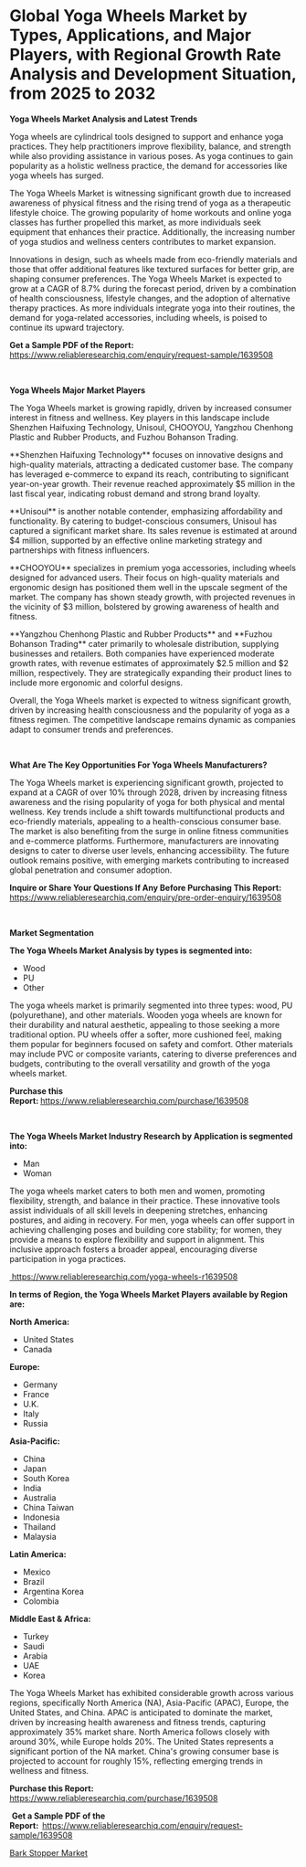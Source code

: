 <p><h1>Global Yoga Wheels Market by Types, Applications, and Major Players, with Regional Growth Rate Analysis and Development Situation, from 2025 to 2032</h1></p><p><strong>Yoga Wheels Market Analysis and Latest Trends</strong></p>
<p><p>Yoga wheels are cylindrical tools designed to support and enhance yoga practices. They help practitioners improve flexibility, balance, and strength while also providing assistance in various poses. As yoga continues to gain popularity as a holistic wellness practice, the demand for accessories like yoga wheels has surged.</p><p>The Yoga Wheels Market is witnessing significant growth due to increased awareness of physical fitness and the rising trend of yoga as a therapeutic lifestyle choice. The growing popularity of home workouts and online yoga classes has further propelled this market, as more individuals seek equipment that enhances their practice. Additionally, the increasing number of yoga studios and wellness centers contributes to market expansion.</p><p>Innovations in design, such as wheels made from eco-friendly materials and those that offer additional features like textured surfaces for better grip, are shaping consumer preferences. The Yoga Wheels Market is expected to grow at a CAGR of 8.7% during the forecast period, driven by a combination of health consciousness, lifestyle changes, and the adoption of alternative therapy practices. As more individuals integrate yoga into their routines, the demand for yoga-related accessories, including wheels, is poised to continue its upward trajectory.</p></p>
<p><strong>Get a Sample PDF of the Report:&nbsp;</strong> <a href="https://www.reliableresearchiq.com/enquiry/request-sample/1639508?utm_campaign=2363&utm_medium=2&utm_source=Github&utm_content=ia&utm_term=08022025&utm_id=yoga-wheels">https://www.reliableresearchiq.com/enquiry/request-sample/1639508</a></p>
<p>&nbsp;</p>
<p><strong>Yoga Wheels Major Market Players</strong></p>
<p><p>The Yoga Wheels market is growing rapidly, driven by increased consumer interest in fitness and wellness. Key players in this landscape include Shenzhen Haifuxing Technology, Unisoul, CHOOYOU, Yangzhou Chenhong Plastic and Rubber Products, and Fuzhou Bohanson Trading.</p><p>**Shenzhen Haifuxing Technology** focuses on innovative designs and high-quality materials, attracting a dedicated customer base. The company has leveraged e-commerce to expand its reach, contributing to significant year-on-year growth. Their revenue reached approximately $5 million in the last fiscal year, indicating robust demand and strong brand loyalty.</p><p>**Unisoul** is another notable contender, emphasizing affordability and functionality. By catering to budget-conscious consumers, Unisoul has captured a significant market share. Its sales revenue is estimated at around $4 million, supported by an effective online marketing strategy and partnerships with fitness influencers.</p><p>**CHOOYOU** specializes in premium yoga accessories, including wheels designed for advanced users. Their focus on high-quality materials and ergonomic design has positioned them well in the upscale segment of the market. The company has shown steady growth, with projected revenues in the vicinity of $3 million, bolstered by growing awareness of health and fitness.</p><p>**Yangzhou Chenhong Plastic and Rubber Products** and **Fuzhou Bohanson Trading** cater primarily to wholesale distribution, supplying businesses and retailers. Both companies have experienced moderate growth rates, with revenue estimates of approximately $2.5 million and $2 million, respectively. They are strategically expanding their product lines to include more ergonomic and colorful designs.</p><p>Overall, the Yoga Wheels market is expected to witness significant growth, driven by increasing health consciousness and the popularity of yoga as a fitness regimen. The competitive landscape remains dynamic as companies adapt to consumer trends and preferences.</p></p>
<p>&nbsp;</p>
<p><strong>What Are The Key Opportunities For Yoga Wheels Manufacturers?</strong></p>
<p><p>The Yoga Wheels market is experiencing significant growth, projected to expand at a CAGR of over 10% through 2028, driven by increasing fitness awareness and the rising popularity of yoga for both physical and mental wellness. Key trends include a shift towards multifunctional products and eco-friendly materials, appealing to a health-conscious consumer base. The market is also benefiting from the surge in online fitness communities and e-commerce platforms. Furthermore, manufacturers are innovating designs to cater to diverse user levels, enhancing accessibility. The future outlook remains positive, with emerging markets contributing to increased global penetration and consumer adoption.</p></p>
<p><strong>Inquire or Share Your Questions If Any Before Purchasing This Report:</strong> <a href="https://www.reliableresearchiq.com/enquiry/pre-order-enquiry/1639508?utm_campaign=2363&utm_medium=2&utm_source=Github&utm_content=ia&utm_term=08022025&utm_id=yoga-wheels">https://www.reliableresearchiq.com/enquiry/pre-order-enquiry/1639508</a></p>
<p>&nbsp;</p>
<p><strong>Market Segmentation</strong></p>
<p><strong>The Yoga Wheels Market Analysis by types is segmented into:</strong></p>
<p><ul><li>Wood</li><li>PU</li><li>Other</li></ul></p>
<p><p>The yoga wheels market is primarily segmented into three types: wood, PU (polyurethane), and other materials. Wooden yoga wheels are known for their durability and natural aesthetic, appealing to those seeking a more traditional option. PU wheels offer a softer, more cushioned feel, making them popular for beginners focused on safety and comfort. Other materials may include PVC or composite variants, catering to diverse preferences and budgets, contributing to the overall versatility and growth of the yoga wheels market.</p></p>
<p><strong>Purchase this Report:&nbsp;</strong><a href="https://www.reliableresearchiq.com/purchase/1639508?utm_campaign=2363&utm_medium=2&utm_source=Github&utm_content=ia&utm_term=08022025&utm_id=yoga-wheels">https://www.reliableresearchiq.com/purchase/1639508</a></p>
<p>&nbsp;</p>
<p><strong>The Yoga Wheels Market Industry Research by Application is segmented into:</strong></p>
<p><ul><li>Man</li><li>Woman</li></ul></p>
<p><p>The yoga wheels market caters to both men and women, promoting flexibility, strength, and balance in their practice. These innovative tools assist individuals of all skill levels in deepening stretches, enhancing postures, and aiding in recovery. For men, yoga wheels can offer support in achieving challenging poses and building core stability; for women, they provide a means to explore flexibility and support in alignment. This inclusive approach fosters a broader appeal, encouraging diverse participation in yoga practices.</p></p>
<p><a href="https://www.reliableresearchiq.com/yoga-wheels-r1639508?utm_campaign=2363&utm_medium=2&utm_source=Github&utm_content=ia&utm_term=08022025&utm_id=yoga-wheels">&nbsp;https://www.reliableresearchiq.com/yoga-wheels-r1639508</a></p>
<p><strong>In terms of Region, the Yoga Wheels Market Players available by Region are:</strong></p>
<p>
    <p> <strong> North America: </strong>
        <ul>
            <li>United States</li>
            <li>Canada</li>
        </ul>
        </p> 
    <p> <strong> Europe: </strong>
        <ul>
            <li>Germany</li>
            <li>France</li>
            <li>U.K.</li>
            <li>Italy</li>
            <li>Russia</li>
        </ul>
        </p> 
    <p> <strong> Asia-Pacific: </strong>
        <ul>
            <li>China</li>
            <li>Japan</li>
            <li>South Korea</li>
            <li>India</li>
            <li>Australia</li>
            <li>China Taiwan</li>
            <li>Indonesia</li>
            <li>Thailand</li>
            <li>Malaysia</li>
        </ul>
        </p> 
    <p> <strong> Latin America: </strong>
        <ul>
            <li>Mexico</li>
            <li>Brazil</li>
            <li>Argentina Korea</li>
            <li>Colombia</li>
        </ul>
        </p> 
    <p> <strong> Middle East & Africa: </strong>
        <ul>
            <li>Turkey</li>
            <li>Saudi</li>
            <li>Arabia</li>
            <li>UAE</li>
            <li>Korea</li>
        </ul>
    </p>
    </p>
<p><p>The Yoga Wheels Market has exhibited considerable growth across various regions, specifically North America (NA), Asia-Pacific (APAC), Europe, the United States, and China. APAC is anticipated to dominate the market, driven by increasing health awareness and fitness trends, capturing approximately 35% market share. North America follows closely with around 30%, while Europe holds 20%. The United States represents a significant portion of the NA market. China's growing consumer base is projected to account for roughly 15%, reflecting emerging trends in wellness and fitness.</p></p>
<p><strong>Purchase this Report: </strong><a href="https://www.reliableresearchiq.com/purchase/1639508?utm_campaign=2363&utm_medium=2&utm_source=Github&utm_content=ia&utm_term=08022025&utm_id=yoga-wheels">https://www.reliableresearchiq.com/purchase/1639508</a></p>
<p>&nbsp;<strong>Get a Sample PDF of the Report:&nbsp;&nbsp;</strong><a href="https://www.reliableresearchiq.com/enquiry/request-sample/1639508?utm_campaign=2363&utm_medium=2&utm_source=Github&utm_content=ia&utm_term=08022025&utm_id=yoga-wheels">https://www.reliableresearchiq.com/enquiry/request-sample/1639508</a></p>
<p><strong></strong></p>
<p><p><a href="https://github.com/lashaunm5st/Market-Research-Report-List-1/blob/main/bark-stopper-market.md?utm_campaign=2363&utm_medium=2&utm_source=Github&utm_content=ia&utm_term=08022025&utm_id=yoga-wheels">Bark Stopper Market</a></p></p>